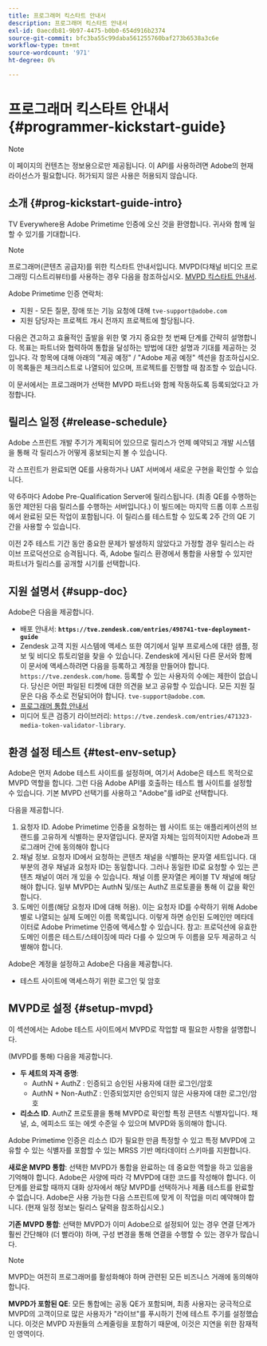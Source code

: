 ```yaml
---
title: 프로그래머 킥스타트 안내서
description: 프로그래머 킥스타트 안내서
exl-id: 0aecdb81-9b97-4475-b0b0-654d916b2374
source-git-commit: bfc3ba55c99daba561255760baf273b6538a3c6e
workflow-type: tm+mt
source-wordcount: '971'
ht-degree: 0%

---
```


# 프로그래머 킥스타트 안내서 {#programmer-kickstart-guide}

>[!NOTE]
>
>이 페이지의 컨텐츠는 정보용으로만 제공됩니다. 이 API를 사용하려면 Adobe의 현재 라이선스가 필요합니다. 허가되지 않은 사용은 허용되지 않습니다.

## 소개 {#prog-kickstart-guide-intro}

TV Everywhere용 Adobe Primetime 인증에 오신 것을 환영합니다. 귀사와 함께 일할 수 있기를 기대합니다.

>[!NOTE]
>
>프로그래머(콘텐츠 공급자)를 위한 킥스타트 안내서입니다. MVPD(다채널 비디오 프로그래밍 디스트리뷰터)를 사용하는 경우 다음을 참조하십시오. [MVPD 킥스타트 안내서](/help/authentication/mvpd-kickstart-guide.md).


Adobe Primetime 인증 연락처:

* 지원 - 모든 질문, 장애 또는 기능 요청에 대해 `tve-support@adobe.com`
* 지원 담당자는 프로젝트 개시 전까지 프로젝트에 할당됩니다.

다음은 견고하고 효율적인 출발을 위한 몇 가지 중요한 첫 번째 단계를 간략히 설명합니다. 목표는 파트너와 협력하여 통합을 달성하는 방법에 대한 설명과 기대를 제공하는 것입니다. 각 항목에 대해 아래의 &quot;제공 예정&quot; / &quot;Adobe 제공 예정&quot; 섹션을 참조하십시오. 이 목록들은 체크리스트로 나열되어 있으며, 프로젝트를 진행할 때 참조할 수 있습니다.

이 문서에서는 프로그래머가 선택한 MVPD 파트너와 함께 작동하도록 등록되었다고 가정합니다.

## 릴리스 일정 {#release-schedule}

Adobe 스프린트 개발 주기가 계획되어 있으므로 릴리스가 언제 예약되고 개발 시스템을 통해 각 릴리스가 어떻게 홍보되는지 볼 수 있습니다.

각 스프린트가 완료되면 QE를 사용하거나 UAT 서버에서 새로운 구현을 확인할 수 있습니다.

약 6주마다 Adobe Pre-Qualification Server에 릴리스됩니다. (최종 QE를 수행하는 동안 제안된 다음 릴리스를 수행하는 서버입니다.) 이 빌드에는 마지막 드롭 이후 스프링에서 완료된 모든 작업이 포함됩니다. 이 릴리스를 테스트할 수 있도록 2주 간의 QE 기간을 사용할 수 있습니다.

이전 2주 테스트 기간 동안 중요한 문제가 발생하지 않았다고 가정할 경우 릴리스는 라이브 프로덕션으로 승격됩니다. 즉, Adobe 릴리스 환경에서 통합을 사용할 수 있지만 파트너가 릴리스를 공개할 시기를 선택합니다.

<!--For the latest release schedule information, see the Release Calendar.-->

## 지원 설명서 {#supp-doc}

Adobe은 다음을 제공합니다.

* 배포 안내서: **`https://tve.zendesk.com/entries/498741-tve-deployment-guide`**
* Zendesk 고객 지원 시스템에 액세스 또한 여기에서 일부 프로세스에 대한 샘플, 정보 및 비디오 튜토리얼을 찾을 수 있습니다. Zendesk에 게시된 다른 문서와 함께 이 문서에 액세스하려면 다음을 등록하고 계정을 만들어야 합니다. `https://tve.zendesk.com/home`. 등록할 수 있는 사용자의 수에는 제한이 없습니다.  당신은 어떤 파일된 티켓에 대한 의견을 보고 공유할 수 있습니다. 모든 지원 질문은 다음 주소로 전달되어야 합니다. `tve-support@adobe.com`.
* [프로그래머 통합 안내서](/help/authentication/programmer-integration-guide-overview.md)
* 미디어 토큰 검증기 라이브러리: `https://tve.zendesk.com/entries/471323-media-token-validator-library`.

## 환경 설정 테스트 {#test-env-setup}

Adobe은 먼저 Adobe 테스트 사이트를 설정하며, 여기서 Adobe은 테스트 목적으로 MVPD 역할을 합니다. 그런 다음 Adobe API를 호출하는 테스트 웹 사이트를 설정할 수 있습니다. 기본 MVPD 선택기를 사용하고 &quot;Adobe&quot;를 idP로 선택합니다.

다음을 제공합니다.

1. 요청자 ID. Adobe Primetime 인증을 요청하는 웹 사이트 또는 애플리케이션의 브랜드를 고유하게 식별하는 문자열입니다. 문자열 자체는 임의적이지만 Adobe과 프로그래머 간에 동의해야 합니다
1. 채널 정보. 요청자 ID에서 요청하는 콘텐츠 채널을 식별하는 문자열 세트입니다. 대부분의 경우 채널과 요청자 ID는 동일합니다. 그러나 동일한 ID로 요청할 수 있는 콘텐츠 채널이 여러 개 있을 수 있습니다. 채널 이름 문자열은 케이블 TV 채널에 해당해야 합니다. 일부 MVPD는 AuthN 및/또는 AuthZ 프로토콜을 통해 이 값을 확인합니다.
1. 도메인 이름(해당 요청자 ID에 대해 허용). 이는 요청자 ID를 수락하기 위해 Adobe 별로 나열되는 실제 도메인 이름 목록입니다. 이렇게 하면 승인된 도메인만 메타데이터로 Adobe Primetime 인증에 액세스할 수 있습니다. 참고: 프로덕션에 유효한 도메인 이름은 테스트/스테이징에 따라 다를 수 있으며 두 이름을 모두 제공하고 식별해야 합니다.

Adobe은 계정을 설정하고 Adobe은 다음을 제공합니다.

* 테스트 사이트에 액세스하기 위한 로그인 및 암호

## MVPD로 설정 {#setup-mvpd}

이 섹션에서는 Adobe 테스트 사이트에서 MVPD로 작업할 때 필요한 사항을 설명합니다.

(MVPD를 통해) 다음을 제공합니다.

* **두 세트의 자격 증명**:
   * AuthN + AuthZ : 인증되고 승인된 사용자에 대한 로그인/암호
   * AuthN + Non-AuthZ : 인증되었지만 승인되지 않은 사용자에 대한 로그인/암호
* **리소스 ID**. AuthZ 프로토콜을 통해 MVPD로 확인할 특정 콘텐츠 식별자입니다. 채널, 쇼, 에피소드 또는 에셋 수준일 수 있으며 MVPD와 동의해야 합니다.

Adobe Primetime 인증은 리소스 ID가 필요한 만큼 특정할 수 있고 특정 MVPD에 고유할 수 있는 식별자를 포함할 수 있는 MRSS 기반 메타데이터 스키마를 지원합니다.

**새로운 MVPD 통합**: 선택한 MVPD가 통합을 완료하는 데 중요한 역할을 하고 있음을 기억해야 합니다. Adobe은 사양에 따라 각 MVPD에 대한 코드를 작성해야 합니다. 이 단계를 완료할 때까지 대화 상자에서 해당 MVPD를 선택하거나 제품 테스트를 완료할 수 없습니다. Adobe은 사용 가능한 다음 스프린트에 맞게 이 작업을 미리 예약해야 합니다. (현재 일정 정보는 릴리스 달력을 참조하십시오.)

**기존 MVPD 통합**: 선택한 MVPD가 이미 Adobe으로 설정되어 있는 경우 연결 단계가 훨씬 간단해야 (더 빨라야) 하며, 구성 변경을 통해 연결을 수행할 수 있는 경우가 많습니다.

>[!NOTE]
>
>MVPD는 여전히 프로그래머를 활성화해야 하며 관련된 모든 비즈니스 거래에 동의해야 합니다.

**MVPD가 포함된 QE**: 모든 통합에는 공동 QE가 포함되며, 최종 사용자는 궁극적으로 MVPD의 고객이므로 많은 사용자가 &quot;라이브&quot;를 푸시하기 전에 테스트 주기를 설정했습니다. 이것은 MVPD 자원들의 스케줄링을 포함하기 때문에, 이것은 지연을 위한 잠재적인 영역이다.

<!--
>[RELATEDINFORMATION]
>[MVPD Kickstart Guide](help\authentication\mvpd-kickstart-guide.md)
-->
